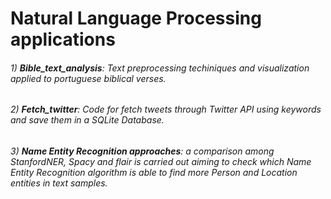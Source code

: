 # Natural Language Processing applications

###### 1) **Bible_text_analysis**: Text preprocessing techiniques and visualization applied to portuguese biblical verses.
###### 2) **Fetch_twitter**: Code for fetch tweets through Twitter API using keywords and save them in a SQLite Database.
###### 3) **Name Entity Recognition approaches**: a comparison among StanfordNER, Spacy and flair is carried out aiming to check which Name Entity Recognition algorithm is able to find more Person and Location entities in text samples.


